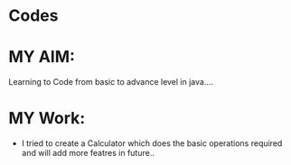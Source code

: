 # Codes
# MY AIM:

Learning to Code from basic to advance level in java....

# MY Work:

* I tried to create a Calculator which does the basic operations required and will add more featres in future..

